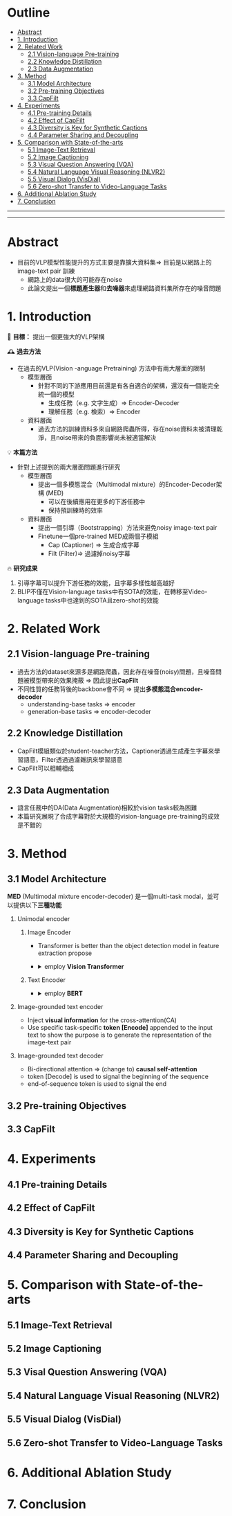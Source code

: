 # Outline
- [Abstract](#abstract)
- [1. Introduction](#1-introduction)
- [2. Related Work](#2-related-work)
  - [2.1 Vision-language Pre-training](#21-vision-language-pre-training)
  - [2.2 Knowledge Distillation](#22-knowledge-distillation)
  - [2.3 Data Augmentation](#23-data-augmentation)
- [3. Method](#3-method)
  - [3.1 Model Architecture](#31-model-architecture)
  - [3.2 Pre-training Objectives](#32-pre-training-objectives)
  - [3.3 CapFilt](#33-capfilt)
- [4. Experiments](#4-experiments)
  - [4.1 Pre-training Details](#41-pre-training-details)
  - [4.2 Effect of CapFilt](#42-effect-of-capfilt)
  - [4.3 Diversity is Key for Synthetic Captions](#43-diversity-is-key-for-synthetic-captions)
  - [4.4 Parameter Sharing and Decoupling](#44-parameter-sharing-and-decoupling)
- [5. Comparison with State-of-the-arts](#5--comparison-with-state-of-the-arts)
  - [5.1 Image-Text Retrieval](#51-image-text-retrieval)
  - [5.2 Image Captioning](#52-image-captioning)
  - [5.3 Visual Question Answering (VQA)](#53-visal-question-answering-vqa)
  - [5.4 Natural Language Visual Reasoning (NLVR2)](#54-natural-language-visual-reasoning-nlvr2)
  - [5.5 Visual Dialog (VisDial)](#55-visual-dialog-visdial)
  - [5.6 Zero-shot Transfer to Video-Language Tasks](#56-zero-shot-transfer-to-video-language-tasks)
- [6. Additional Ablation Study](#6-additional-ablation-study)
- [7. Conclusion](#7-conclusion)
---
---

# Abstract
- 目前的VLP模型性能提升的方式主要是靠擴大資料集⇒ 目前是以網路上的image-text pair 訓練
    - 網路上的data很大的可能存在noise
    - 此論文提出一個**標題產生器**和**去噪器**來處理網路資料集所存在的噪音問題

# 1. Introduction

🎯 **目標：** 提出一個更強大的VLP架構

🕰️ **過去方法**
- 在過去的VLP(Vision -anguage Pretraining) 方法中有兩大層面的限制
    - 模型層面
        - 針對不同的下游應用目前還是有各自適合的架構，還沒有一個能完全統一個的模型
            - 生成任務（e.g. 文字生成）⇒ Encoder-Decoder
            - 理解任務（e.g. 檢索）⇒ Encoder
    - 資料層面
        - 過去方法的訓練資料多來自網路爬蟲所得，存在noise資料未被清理乾淨，且noise帶來的負面影響尚未被適當解決

💡 **本篇方法**

- 針對上述提到的兩大層面問題進行研究
    - 模型層面
        - 提出一個多模態混合（Multimodal mixture）的Encoder-Decoder架構 (MED)
            - 可以在後續應用在更多的下游任務中
            - 保持預訓練時的效率
    - 資料層面
        - 提出一個引導（Bootstrapping）方法來避免noisy image-text pair
        - Finetune一個pre-trained MED成兩個子模組
            - Cap (Captioner) ⇒ 生成合成字幕
            - Filt (Filter)⇒ 過濾掉noisy字幕

🔥 **研究成果**

1. 引導字幕可以提升下游任務的效能，且字幕多樣性越高越好
2. BLIP不僅在Vision-language tasks中有SOTA的效能，在轉移至Video-language tasks中也達到的SOTA且zero-shot的效能

# 2. Related Work

## 2.1 Vision-language Pre-training
- 過去方法的dataset來源多是網路爬蟲，因此存在噪音(noisy)問題，且噪音問題被模型帶來的效果掩蔽 ⇒ 因此提出**CapFilt**
- 不同性質的任務背後的backbone會不同 ⇒ 提出**多模態混合encoder-decoder**
    - understanding-base tasks ⇒ encoder
    - generation-base tasks ⇒ encoder-decoder

## 2.2 Knowledge Distillation
- CapFilt模組類似於student-teacher方法，Captioner透過生成產生字幕來學習語意，Filter透過過濾雜訊來學習語意
- CapFilt可以相輔相成

## 2.3 Data Augmentation
- 語言任務中的DA(Data Augmentation)相較於vision tasks較為困難
- 本篇研究展現了合成字幕對於大規模的vision-language pre-training的成效是不錯的

# 3. Method

## 3.1 Model Architecture
**MED** (Multimodal mixture encoder-decoder) 是一個multi-task modal，並可以提供以下**三種功能**

1. Unimodal encoder
    1. Image Encoder
        - Transformer is better than the object detection model in feature extraction propose
        - <details>
            <summary>employ <b>Vision Transformer</b></summary>

            ![Vision Transformer Image](./BLIP/model.png)
            </details>

            
    2. Text Encoder
        - <details>
            <summary>employ <b>BERT</b></summary>

            ![BERT Image](./BLIP/BERT.png)
            </details>
            
2. Image-grounded text encoder
    - Inject **visual information** for  the cross-attention(CA)
    - Use specific task-specific **token [Encode]** appended to the input text to show the purpose is to generate the representation of the image-text pair
3. Image-grounded text decoder
    - Bi-directional attention ⇒ (change to) **causal self-attention**
    - token [Decode] is used to signal the beginning of the sequence
    - end-of-sequence token is used to signal the end

## 3.2 Pre-training Objectives

## 3.3 CapFilt

# 4. Experiments

## 4.1 Pre-training Details

## 4.2 Effect of CapFilt

## 4.3 Diversity is Key for Synthetic Captions

## 4.4 Parameter Sharing and Decoupling

# 5.  Comparison with State-of-the-arts

## 5.1 Image-Text Retrieval

## 5.2 Image Captioning

## 5.3 Visal Question Answering (VQA)

## 5.4 Natural Language Visual Reasoning (NLVR2)

## 5.5 Visual Dialog (VisDial)

## 5.6 Zero-shot Transfer to Video-Language Tasks

# 6. Additional Ablation Study

# 7. Conclusion